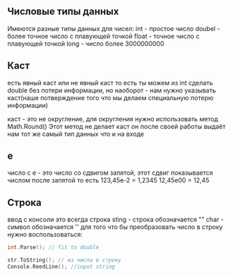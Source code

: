 ## Числовые типы данных
Имеются разные типы данных для чисел:
int - простое число
doubel - более точное число с плавующей точкой
float - точное число с плавующей точкой
long - число более 3000000000

## Каст
есть явный каст или не явный каст
то есть ты можем из int сделать double без потери информации, но наоборот - нам нужно указывать каст(наше потверждение того что мы делаем специальную потерю информации)


каст - это не округление, для округления нужно использовать метод Math.Round()
Этот метод не делает каст он после своей работы выдаёт нам тот же самый тип данных что и на входе

## e
число с е - это число со сдвигом запятой, этот сдвиг показывается числом после запятой
то есть 123,45е-2 = 1,2345
12,45е00 = 12,45 

## Строка
ввод с консоли это всегда строка
sting - строка обозначается ""
char - символ обозначается  ''
для того что бы преобразовать число в строку нужно воспользоваться:
```c
int.Parse(); // fit to double

str.ToString(); // из числа в строку
Console.ReedLine(); //input string
```
